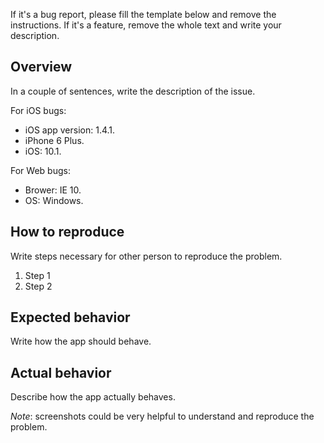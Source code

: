
If it's a bug report, please fill the template below and remove the instructions.
If it's a feature, remove the whole text and write your description.

## Overview

In a couple of sentences, write the description of the issue.

For iOS bugs:

* iOS app version: 1.4.1.
* iPhone 6 Plus.
* iOS: 10.1.


For Web bugs:

* Brower: IE 10.
* OS: Windows.


## How to reproduce

Write steps necessary for other person to reproduce the problem.

1. Step 1
1. Step 2

## Expected behavior

Write how the app should behave.

## Actual behavior

Describe how the app actually behaves.

*Note*: screenshots could be very helpful to understand and reproduce the problem.